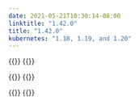 ```yaml
---
date: 2021-05-21T10:30:14-08:00
linktitle: "1.42.0"
title: "1.42.0"
kubernetes: "1.18, 1.19, and 1.20"
---
```

{{<features>}}
{{</features>}}

{{<changes>}}
{{</changes>}}

{{<fixes>}}
{{</fixes>}}

